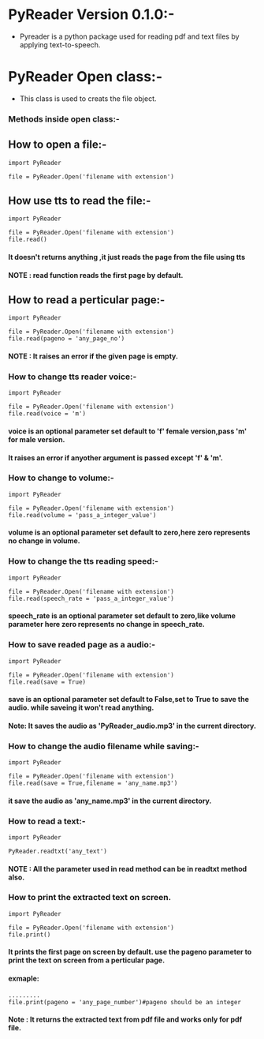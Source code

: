 # PyReader Version 0.1.0:-
* Pyreader is a python package used for reading pdf and text files by applying text-to-speech.

# PyReader Open class:-
* This class is used to creats the file object.
### Methods inside open class:-

## How to open a file:-
    
    import PyReader
    
    file = PyReader.Open('filename with extension')

## How use tts to read the file:-

    import PyReader

    file = PyReader.Open('filename with extension')
    file.read()

#### It doesn't returns anything ,it just reads the page from the file using tts
#### NOTE : read function reads the first page by default.

## How to read a perticular page:-

    import PyReader
    
    file = PyReader.Open('filename with extension')
    file.read(pageno = 'any_page_no')

#### NOTE : It raises an error if the given page is empty.

### How to change tts reader voice:-
    
    import PyReader

    file = PyReader.Open('filename with extension')
    file.read(voice = 'm')

#### voice is an optional parameter set default to 'f' female version,pass 'm' for male version.
#### It raises an error if anyother argument is passed except 'f' & 'm'.

### How to change to volume:-

    import PyReader
    
    file = PyReader.Open('filename with extension')
    file.read(volume = 'pass_a_integer_value')

#### volume is an optional parameter set default to zero,here zero represents no change in volume.

### How to change the tts reading speed:-

    import PyReader

    file = PyReader.Open('filename with extension')
    file.read(speech_rate = 'pass_a_integer_value')

#### speech_rate is an optional parameter set default to zero,like volume parameter here zero represents no change in speech_rate.

### How to save readed page as a audio:-

    import PyReader

    file = PyReader.Open('filename with extension')
    file.read(save = True)

#### save is an optional parameter set default to False,set to True to save the audio. while saveing it won't read anything.
#### Note: It saves the audio as 'PyReader_audio.mp3' in the current directory.

### How to change the audio filename while saving:-

    import PyReader

    file = PyReader.Open('filename with extension')
    file.read(save = True,filename = 'any_name.mp3')

#### it save the audio as 'any_name.mp3' in the current directory.

### How to read a text:-

    import PyReader
    
    PyReader.readtxt('any_text')

#### NOTE : All the parameter used in read method can be in readtxt method also.

### How to print the extracted text on screen.

    import PyReader

    file = PyReader.Open('filename with extension')
    file.print()

#### It prints the first page on screen by default. use the pageno parameter to print the text on screen from a perticular page.
#### exmaple:
    .........
    file.print(pageno = 'any_page_number')#pageno should be an integer


#### Note : It returns the extracted text from pdf file and works only for pdf file.




